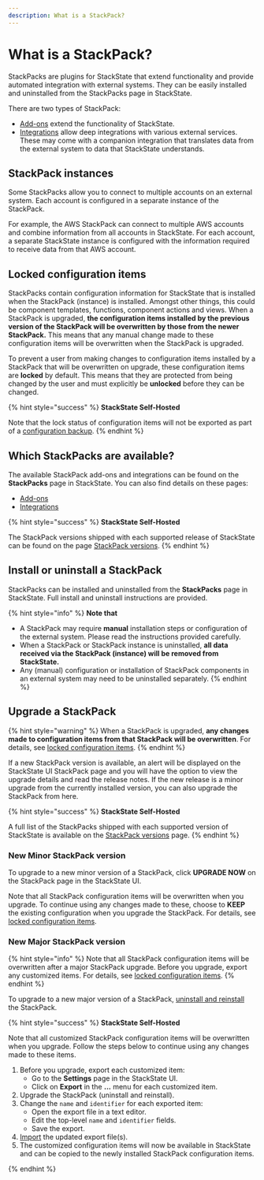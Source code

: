 ```yaml
---
description: What is a StackPack?
---
```


# What is a StackPack?

StackPacks are plugins for StackState that extend functionality and provide automated integration with external systems. They can be easily installed and uninstalled from the StackPacks page in StackState.

There are two types of StackPack:

* [Add-ons](add-ons/) extend the functionality of StackState.
* [Integrations](integrations/) allow deep integrations with various external services. These may come with a companion integration that translates data from the external system to data that StackState understands.

## StackPack instances

Some StackPacks allow you to connect to multiple accounts on an external system. Each account is configured in a separate instance of the StackPack.

For example, the AWS StackPack can connect to multiple AWS accounts and combine information from all accounts in StackState. For each account, a separate StackState instance is configured with the information required to receive data from that AWS account.

## Locked configuration items

StackPacks contain configuration information for StackState that is installed when the StackPack \(instance\) is installed. Amongst other things, this could be component templates, functions, component actions and views. When a StackPack is upgraded, **the configuration items installed by the previous version of the StackPack will be overwritten by those from the newer StackPack.** This means that any manual change made to these configuration items will be overwritten when the StackPack is upgraded.

To prevent a user from making changes to configuration items installed by a StackPack that will be overwritten on upgrade, these configuration items are **locked** by default. This means that they are protected from being changed by the user and must explicitly be **unlocked** before they can be changed.

{% hint style="success" %}
**StackState Self-Hosted**

Note that the lock status of configuration items will not be exported as part of a [configuration backup](../setup/data-management/backup_restore/configuration_backup.md).
{% endhint %}

## Which StackPacks are available?

The available StackPack add-ons and integrations can be found on the **StackPacks** page in StackState. You can also find details on these pages:

* [Add-ons](add-ons/)
* [Integrations](integrations/)

{% hint style="success" %}
**StackState Self-Hosted**

The StackPack versions shipped with each supported release of StackState can be found on the page [StackPack versions](../setup/upgrade-stackstate/stackpack-versions.md).
{% endhint %}

## Install or uninstall a StackPack

StackPacks can be installed and uninstalled from the **StackPacks** page in StackState. Full install and uninstall instructions are provided.

{% hint style="info" %}
**Note that**

* A StackPack may require **manual** installation steps or configuration of the external system. Please read the instructions provided carefully.
* When a StackPack or StackPack instance is uninstalled, **all data received via the StackPack \(instance\) will be removed from StackState.**
* Any \(manual\) configuration or installation of StackPack components in an external system may need to be uninstalled separately.
{% endhint %}

## Upgrade a StackPack

{% hint style="warning" %}
When a StackPack is upgraded, **any changes made to configuration items from that StackPack will be overwritten**. For details, see [locked configuration items](about-stackpacks.md#locked-configuration-items).
{% endhint %}

If a new StackPack version is available, an alert will be displayed on the StackState UI StackPack page and you will have the option to view the upgrade details and read the release notes. If the new release is a minor upgrade from the currently installed version, you can also upgrade the StackPack from here.

{% hint style="success" %}
**StackState Self-Hosted**

A full list of the StackPacks shipped with each supported version of StackState is available on the [StackPack versions](../setup/upgrade-stackstate/stackpack-versions.md) page.
{% endhint %}

### New Minor StackPack version

To upgrade to a new minor version of a StackPack, click **UPGRADE NOW** on the StackPack page in the StackState UI.

Note that all StackPack configuration items will be overwritten when you upgrade. To continue using any changes made to these, choose to **KEEP** the existing configuration when you upgrade the StackPack. For details, see [locked configuration items](about-stackpacks.md#locked-configuration-items).

### New Major StackPack version

{% hint style="info" %}
Note that all StackPack configuration items will be overwritten after a major StackPack upgrade. Before you upgrade, export any customized items. For details, see [locked configuration items](about-stackpacks.md#locked-configuration-items).
{% endhint %}

To upgrade to a new major version of a StackPack, [uninstall and reinstall](about-stackpacks.md#install-or-uninstall-a-stackpack) the StackPack.

{% hint style="success" %}
**StackState Self-Hosted**

Note that all customized StackPack configuration items will be overwritten when you upgrade. Follow the steps below to continue using any changes made to these items.

1. Before you upgrade, export each customized item:
   * Go to the **Settings** page in the StackState UI.
   * Click on **Export** in the **...** menu for each customized item.
2. Upgrade the StackPack \(uninstall and reinstall\).
3. Change the `name` and `identifier` for each exported item:
   * Open the export file in a text editor.
   * Edit the top-level `name` and `identifier` fields.
   * Save the export.
4. [Import](../setup/data-management/backup_restore/configuration_backup.md#import-configuration) the updated export file\(s\).
5. The customized configuration items will now be available in StackState and can be copied to the newly installed StackPack configuration items.

{% endhint %}
